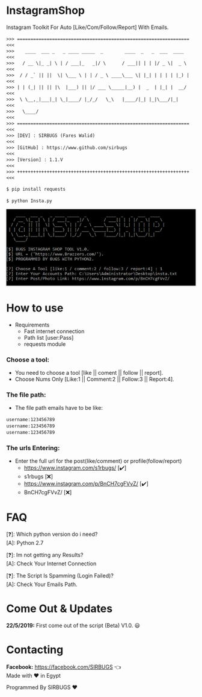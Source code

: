 # InstagramShop

Instagram Toolkit For Auto [Like/Com/Follow/Report] With Emails.

```
>>> ================================================================ <<<
>>>    ____  ___ _   _ ____ _____  _        ____  _   _  ___  ____   <<<
>>>   / __ \|_ _| \ | / ___|_   _|/ \      / ___|| | | |/ _ \|  _ \  <<<
>>>  / / _` || ||  \| \___ \ | | / _ \ ____\___ \| |_| | | | | |_) | <<<
>>> | | (_| || || |\  |___) || |/ ___ \_____|__) |  _  | |_| |  __/  <<<
>>>  \ \__,_|___|_| \_|____/ |_/_/   \_\   |____/|_| |_|\___/|_|     <<<
>>>   \____/                                                         <<<
>>> ================================================================ <<<
>>> [DEV] : SIRBUGS (Fares Walid)                                    <<<
>>> [GitHub] : https://www.github.com/sirbugs                        <<<
>>> [Version] : 1.1.V                                                <<<
>>> ++++++++++++++++++++++++++++++++++++++++++++++++++++++++++++++++ <<<
```

```bash
$ pip install requests
```
```bash
$ python Insta.py
```

![](./img.png)

# How to use
- Requirements
  - Fast internet connection
  - Path list [user:Pass]
  - requests module

### Choose a tool:
- You need to choose a tool [like || coment || follow || report].
- Choose Nums Only [Like:1 || Comment:2 || Follow:3 || Report:4].

### The file path:
- The file path emails have to be like:
```bash
username:123456789
username:123456789
username:123456789
```
### The urls Entering:
- Enter the full url for the post(like/comment) or profile(follow/report)
  - https://www.instagram.com/s1rbugs/ [✔️]
  - s1rbugs [❌]
  - https://www.instagram.com/p/BnCH7cgFVvZ/ [✔️]
  - BnCH7cgFVvZ/ [❌]

# FAQ
[❓]: Which python version do i need?     
[A]:  Python 2.7  

[❓]: Im not getting any Results?     
[A]:  Check Your Internet Connection

[❓]: The Script Is Spamming (Login Failed)?     
[A]:  Check Your Emails Path. 

# Come Out & Updates
**22/5/2019:** First come out of the script (Beta) V1.0. 😃

# Contacting
**Facebook:** https://facebook.com/SIRBUGS  :point_left:  
Made with ❤️ in Egypt

Programmed By SIRBUGS ❤️
